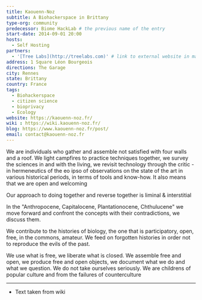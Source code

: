 ```yaml
---
title: Kaouenn-Noz
subtitle: A Biohackerspace in Brittany 
type-org: community
predecessor: Biome HackLab # the previous name of the entry
start-date: 2014-09-01 20:00
hosts:
  - Self Hosting
partners:
  - '[Tree Labs](http://treelabs.com)' # link to external website in markdown link wrapped in ''
address: 1 Square Léon Bourgeois
directions: The Garage
city: Rennes
state: Brittany
country: France
tags:
  - Biohackerspace
  - citizen science
  - bioprivacy
  - Ecology
website: https://kaouenn-noz.fr/
wiki : https://wiki.kaouenn-noz.fr/
blog: https://www.kaouenn-noz.fr/post/
email: contact@kaouenn-noz.fr
---
```


We are individuals who gather and assemble not satisfied with four walls and a roof. We light campfires to practice techniques together, we survey the sciences in and with the living, we revisit technology through the critic - in hermeneutics of the eo ipso of observations on the state of the art in various historical periods, in terms of tools and know-how. It also means that we are open and welcoming

Our approach to doing together and reverse together is liminal & interstitial 

In the "Anthropocene, Capitalocene, Plantationocene, Chthulucene" we move forward and confront the concepts with their contradictions, we discuss them.

We contribute to the histories of biology, the one that is participatory, open, free, in the commons, amateur. We feed on forgotten histories in order not to reproduce the evils of the past. 

We use what is free, we liberate what is closed. We assemble free and open, we produce free and open objects, we document what we do and what we question. We do not take ourselves seriously. We are childrens of popular culture and from the failures of counterculture

----
* Text taken from wiki
